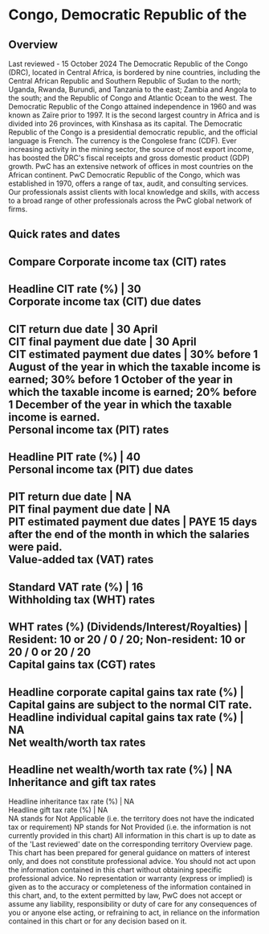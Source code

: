 # Congo, Democratic Republic of the
## Overview
Last reviewed - 15 October 2024
The Democratic Republic of the Congo (DRC), located in Central Africa, is bordered by nine countries, including the Central African Republic and Southern Republic of Sudan to the north; Uganda, Rwanda, Burundi, and Tanzania to the east; Zambia and Angola to the south; and the Republic of Congo and Atlantic Ocean to the west. The Democratic Republic of the Congo attained independence in 1960 and was known as Zaïre prior to 1997. It is the second largest country in Africa and is divided into 26 provinces, with Kinshasa as its capital. The Democratic Republic of the Congo is a presidential democratic republic, and the official language is French. The currency is the Congolese franc (CDF).
Ever increasing activity in the mining sector, the source of most export income, has boosted the DRC's fiscal receipts and gross domestic product (GDP) growth.
PwC has an extensive network of offices in most countries on the African continent. PwC Democratic Republic of the Congo, which was established in 1970, offers a range of tax, audit, and consulting services. Our professionals assist clients with local knowledge and skills, with access to a broad range of other professionals across the PwC global network of firms.
## Quick rates and dates
Compare
Corporate income tax (CIT) rates   
---  
Headline CIT rate (%) |  30  
Corporate income tax (CIT) due dates   
---  
CIT return due date |  30 April  
CIT final payment due date |  30 April  
CIT estimated payment due dates |  30% before 1 August of the year in which the taxable income is earned; 30% before 1 October of the year in which the taxable income is earned; 20% before 1 December of the year in which the taxable income is earned.  
Personal income tax (PIT) rates   
---  
Headline PIT rate (%) |  40  
Personal income tax (PIT) due dates   
---  
PIT return due date |  NA  
PIT final payment due date |  NA  
PIT estimated payment due dates |  PAYE 15 days after the end of the month in which the salaries were paid.  
Value-added tax (VAT) rates   
---  
Standard VAT rate (%) |  16  
Withholding tax (WHT) rates   
---  
WHT rates (%) (Dividends/Interest/Royalties) |  Resident: 10 or 20 / 0 / 20; Non-resident: 10 or 20 / 0 or 20 / 20  
Capital gains tax (CGT) rates   
---  
Headline corporate capital gains tax rate (%) |  Capital gains are subject to the normal CIT rate.  
Headline individual capital gains tax rate (%) |  NA  
Net wealth/worth tax rates   
---  
Headline net wealth/worth tax rate (%) |  NA  
Inheritance and gift tax rates   
---  
Headline inheritance tax rate (%) |  NA  
Headline gift tax rate (%) |  NA  
NA stands for Not Applicable (i.e. the territory does not have the indicated tax or requirement)
NP stands for Not Provided (i.e. the information is not currently provided in this chart) 
All information in this chart is up to date as of the 'Last reviewed' date on the corresponding territory Overview page. This chart has been prepared for general guidance on matters of interest only, and does not constitute professional advice. You should not act upon the information contained in this chart without obtaining specific professional advice. No representation or warranty (express or implied) is given as to the accuracy or completeness of the information contained in this chart, and, to the extent permitted by law, PwC does not accept or assume any liability, responsibility or duty of care for any consequences of you or anyone else acting, or refraining to act, in reliance on the information contained in this chart or for any decision based on it.
